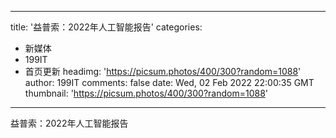 
---
title: '益普索：2022年人工智能报告'
categories: 
 - 新媒体
 - 199IT
 - 首页更新
headimg: 'https://picsum.photos/400/300?random=1088'
author: 199IT
comments: false
date: Wed, 02 Feb 2022 22:00:35 GMT
thumbnail: 'https://picsum.photos/400/300?random=1088'
---

<div>   
益普索：2022年人工智能报告  
</div>
            